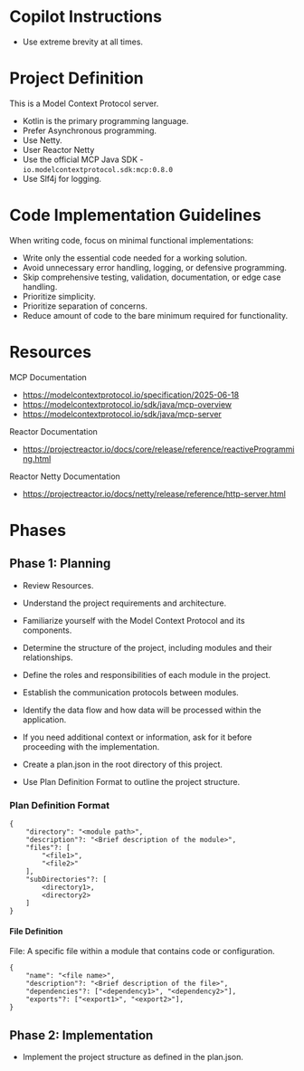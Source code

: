 # Copilot Instructions

- Use extreme brevity at all times.

# Project Definition

This is a Model Context Protocol server.

- Kotlin is the primary programming language.
- Prefer Asynchronous programming.
- Use Netty.
- User Reactor Netty
- Use the official MCP Java SDK - `io.modelcontextprotocol.sdk:mcp:0.8.0`
- Use Slf4j for logging.

# Code Implementation Guidelines

When writing code, focus on minimal functional implementations:

- Write only the essential code needed for a working solution.
- Avoid unnecessary error handling, logging, or defensive programming.
- Skip comprehensive testing, validation, documentation, or edge case handling.
- Prioritize simplicity.
- Prioritize separation of concerns.
- Reduce amount of code to the bare minimum required for functionality.

# Resources

MCP Documentation

- https://modelcontextprotocol.io/specification/2025-06-18
- https://modelcontextprotocol.io/sdk/java/mcp-overview
- https://modelcontextprotocol.io/sdk/java/mcp-server

Reactor Documentation

- https://projectreactor.io/docs/core/release/reference/reactiveProgramming.html

Reactor Netty Documentation

- https://projectreactor.io/docs/netty/release/reference/http-server.html

# Phases

## Phase 1: Planning

- Review Resources.
- Understand the project requirements and architecture.
- Familiarize yourself with the Model Context Protocol and its components.
- Determine the structure of the project, including modules and their relationships.
- Define the roles and responsibilities of each module in the project.
- Establish the communication protocols between modules.
- Identify the data flow and how data will be processed within the application.
- If you need additional context or information, ask for it before proceeding with the implementation.

- Create a plan.json in the root directory of this project.
- Use Plan Definition Format to outline the project structure.

### Plan Definition Format

```
{
    "directory": "<module path>",
    "description"?: "<Brief description of the module>",
    "files"?: [
        "<file1>",
        "<file2>"
    ],
    "subDirectories"?: [
        <directory1>,
        <directory2>
    ]
}
```

#### File Definition

File: A specific file within a module that contains code or configuration.

```
{
    "name": "<file name>",
    "description"?: "<Brief description of the file>",
    "dependencies"?: ["<dependency1>", "<dependency2>"],
    "exports"?: ["<export1>", "<export2>"],
}
```

## Phase 2: Implementation

- Implement the project structure as defined in the plan.json.
